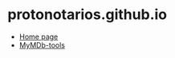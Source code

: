 # protonotarios.github.io

 * [Home page](http://protonotarios.github.io)
  * [MyMDb-tools](http://protonotarios.github.io/MyMDb-tools)
